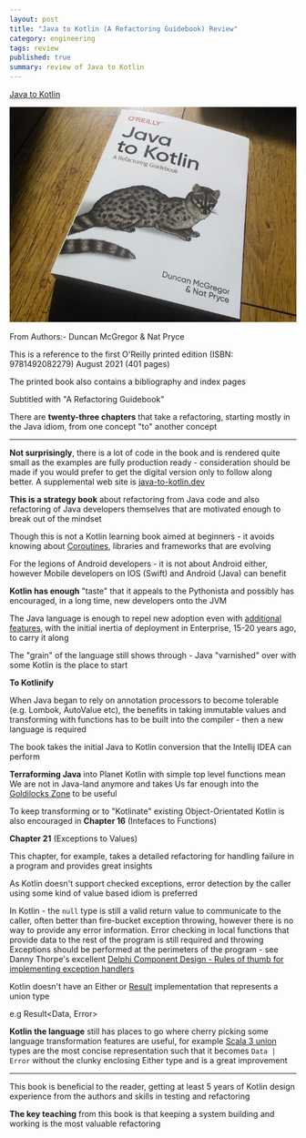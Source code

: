 ```yaml
---
layout: post
title: "Java to Kotlin (A Refactoring Guidebook) Review"
category: engineering
tags: review
published: true
summary: review of Java to Kotlin
---
```


[Java to Kotlin](https://www.oreilly.com/library/view/java-to-kotlin/9781492082262/)

![Java to Kotlin](/public/java-to-kotlin.jpg)

From Authors:- Duncan McGregor & Nat Pryce 

This is a reference to the first O'Reilly printed edition (ISBN: 9781492082279) August 2021 (401 pages)

The printed book also contains a bibliography and index pages

Subtitled with "A Refactoring Guidebook"

There are **twenty-three chapters** that take a refactoring, starting mostly in the Java idiom, from one concept "to" another concept

---

**Not surprisingly**, there is a lot of code in the book and is rendered quite small as the examples are fully production ready - consideration should be made if you would prefer to get the digital version only to follow along better. A supplemental web site is [java-to-kotlin.dev](https://java-to-kotlin.dev)

**This is a strategy book** about refactoring from Java code and also refactoring of Java developers themselves that are motivated enough to break out of the mindset

Though this is not a Kotlin learning book aimed at beginners - it avoids knowing about [Coroutines](https://kotlinlang.org/docs/coroutines-overview.html), libraries and frameworks that are evolving

For the legions of Android developers - it is not about Android either, however Mobile developers on IOS (Swift) and Android (Java) can benefit

**Kotlin has enough** "taste" that it appeals to the Pythonista and possibly has encouraged, in a long time, new developers onto the JVM 

The Java language is enough to repel new adoption even with [additional features](https://openjdk.java.net/jeps/359), with the initial inertia of deployment in Enterprise, 15-20 years ago, to carry it along 

The "grain" of the language still shows through - Java "varnished" over with some Kotlin is the place to start 

**To Kotlinify**

When Java began to rely on annotation processors to become tolerable (e.g. Lombok, AutoValue etc), the benefits in taking immutable values and transforming with functions has to be built into the compiler - then a new language is required

The book takes the initial Java to Kotlin conversion that the Intellij IDEA can perform

**Terraforming Java** into Planet Kotlin with simple top level functions mean We are not in Java-land anymore and takes Us far enough into the [Goldilocks Zone](https://exoplanets.nasa.gov/resources/323/goldilocks-zone/) to be useful

To keep transforming or to "Kotlinate" existing Object-Orientated Kotlin is also encouraged in **Chapter 16** (Intefaces to Functions)

**Chapter 21** (Exceptions to Values)

This chapter, for example, takes a detailed refactoring for handling failure in a program and provides great insights

As Kotlin doesn't support checked exceptions, error detection by the caller using some kind of value based idiom is preferred 

In Kotlin - the `null` type is still a valid return value to communicate to the caller, often better than fire-bucket exception throwing, however there is no way to provide any error information. Error checking in local functions that provide data to the rest of the program is still required and throwing Exceptions should be performed at the perimeters of the program - see 
Danny Thorpe's excellent [Delphi Component Design - Rules of thumb for implementing exception handlers](https://dl.acm.org/doi/book/10.5555/524370)

Kotlin doesn't have an Either or [Result](https://kotlinlang.org/api/latest/jvm/stdlib/kotlin/-result/) implementation that represents a union type 

e.g Result<Data, Error>

**Kotlin the language** still has places to go where cherry picking some language transformation features are useful, for example [Scala 3 union](https://docs.scala-lang.org/scala3/book/types-union.html) types are the most concise representation such that it becomes `Data | Error` without the clunky enclosing Either type and is a great improvement

---

This book is beneficial to the reader, getting at least 5 years of Kotlin design experience from the authors and skills in testing and refactoring 

**The key teaching** from this book is that keeping a system building and working is the most valuable refactoring

